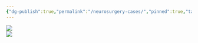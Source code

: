 ```yaml
---
{"dg-publish":true,"permalink":"/neurosurgery-cases/","pinned":true,"tags":["gardenEntry"],"created":"2023-05-27T13:58:35.000-07:00","updated":"2024-06-12T08:28:19.600-07:00"}
---
```



![](https://i.imgur.com/K4D1EUa.png)
<br>![](https://i.imgur.com/PdVk2Nj.png)



